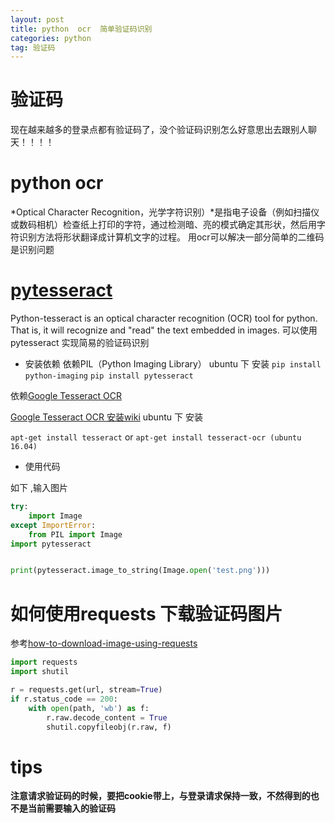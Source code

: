 ```yaml
---
layout: post
title: python  ocr  简单验证码识别
categories: python
tag: 验证码
---
```



# 验证码
现在越来越多的登录点都有验证码了，没个验证码识别怎么好意思出去跟别人聊天！！！！

# python ocr
*Optical Character Recognition，光学字符识别）*是指电子设备（例如扫描仪或数码相机）检查纸上打印的字符，通过检测暗、亮的模式确定其形状，然后用字符识别方法将形状翻译成计算机文字的过程。
用ocr可以解决一部分简单的二维码是识别问题

# [pytesseract](https://github.com/madmaze/pytesseract "pytesseract")
Python-tesseract is an optical character recognition (OCR) tool for python. That is, it will recognize and "read" the text embedded in images.
可以使用pytesseract 实现简易的验证码识别

- 安装依赖
依赖PIL（Python Imaging Library）
ubuntu 下 安装
`pip install python-imaging`
`pip install pytesseract`


依赖[Google Tesseract OCR](https://github.com/tesseract-ocr/tesseract "Google Tesseract OCR")

[Google Tesseract OCR 安装wiki](https://github.com/tesseract-ocr/tesseract/wiki "Google Tesseract OCR 安装wiki")
ubuntu 下 安装

`apt-get install tesseract`
or 
`apt-get install tesseract-ocr (ubuntu 16.04)`


- 使用代码

如下 ,输入图片
```python
try:
    import Image
except ImportError:
    from PIL import Image
import pytesseract


print(pytesseract.image_to_string(Image.open('test.png')))
```

# 如何使用requests 下载验证码图片

参考[how-to-download-image-using-requests](https://stackoverflow.com/questions/13137817/how-to-download-image-using-requests "how-to-download-image-using-requests")

```python
import requests
import shutil

r = requests.get(url, stream=True)
if r.status_code == 200:
    with open(path, 'wb') as f:
        r.raw.decode_content = True
        shutil.copyfileobj(r.raw, f)
```

# tips
**注意请求验证码的时候，要把cookie带上，与登录请求保持一致，不然得到的也不是当前需要输入的验证码**